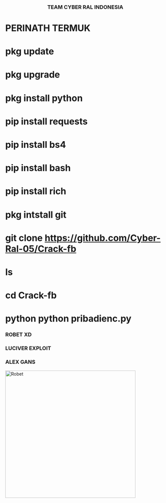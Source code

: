 <h3 align="center">TEAM CYBER RAL INDONESIA</h3>


<p align="left">
</p>

# PERINATH TERMUK

# pkg update

# pkg upgrade

# pkg install python

# pip install requests

# pip install bs4

# pip install bash

# pip install rich

# pkg intstall git

# git clone https://github.com/Cyber-Ral-05/Crack-fb

# ls

# cd Crack-fb

# python python pribadienc.py

<h3 align="left">ROBET XD</h3>
<h3 align="left">LUCIVER EXPLOIT</h3>
<h3 align="left">ALEX GANS</h3>
<p><a href="https://ko-fi.com/Robet"> <img align="left" src="https://www.top4top.me/do.php?imgf=top4top_meb7314c99761c1.jpg" height="400" width="410" alt="Robet" /></a></p><br><br>




















